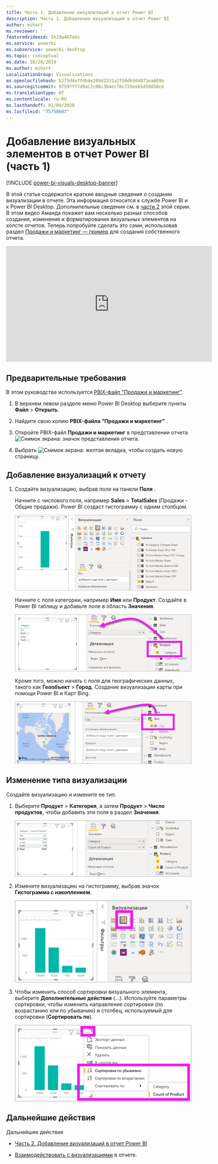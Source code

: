 ```yaml
---
title: Часть 1. Добавление визуализаций в отчет Power BI
description: Часть 1. Добавление визуализаций в отчет Power BI
author: mihart
ms.reviewer: ''
featuredvideoid: IkJda4O7oGs
ms.service: powerbi
ms.subservice: powerbi-desktop
ms.topic: conceptual
ms.date: 10/28/2019
ms.author: mihart
LocalizationGroup: Visualizations
ms.openlocfilehash: b275d4e7fdb4e289d2331a2f58db504071ea609b
ms.sourcegitcommit: 97597ff7d9ac2c08c364ecf0c729eab5d59850ce
ms.translationtype: HT
ms.contentlocale: ru-RU
ms.lasthandoff: 01/09/2020
ms.locfileid: "75758607"
---
```

# <a name="add-visuals-to-a-power-bi-report-part-1"></a>Добавление визуальных элементов в отчет Power BI (часть 1)

[!INCLUDE [power-bi-visuals-desktop-banner](../includes/power-bi-visuals-desktop-banner.md)]

В этой статье содержатся краткие вводные сведения о создании визуализации в отчете. Эта информация относится к службе Power BI и к Power BI Desktop. Дополнительные сведения см. в [части 2](power-bi-report-add-visualizations-ii.md) этой серии. В этом видео Аманда покажет вам несколько разных способов создания, изменения и форматирования визуальных элементов на холсте отчетов. Теперь попробуйте сделать это сами, использовав раздел [Продажи и маркетинг — пример](../sample-datasets.md) для создания собственного отчета.

<iframe width="560" height="315" src="https://www.youtube.com/embed/IkJda4O7oGs" frameborder="0" allowfullscreen></iframe>

## <a name="prerequisites"></a>Предварительные требования

В этом руководстве используется [PBIX-файл "Продажи и маркетинг"](https://download.microsoft.com/download/9/7/6/9767913A-29DB-40CF-8944-9AC2BC940C53/Sales%20and%20Marketing%20Sample%20PBIX.pbix).

1. В верхнем левом разделе меню Power BI Desktop выберите пункты **Файл** > **Открыть**.
   
2. Найдите свою копию **PBIX-файла "Продажи и маркетинг"** .

1. Откройте PBIX-файл **Продажи и маркетинг** в представлении отчета ![Снимок экрана: значок представления отчета](media/power-bi-visualization-kpi/power-bi-report-view.png).

1. Выбрать ![Снимок экрана: желтая вкладка,](media/power-bi-visualization-kpi/power-bi-yellow-tab.png) чтобы создать новую страницу.

## <a name="add-visualizations-to-the-report"></a>Добавление визуализаций к отчету

1. Создайте визуализацию, выбрав поле на панели **Поля** .

    Начните с числового поля, например **Sales** > **TotalSales** (Продажи - Общие продажи). Power BI создаст гистограмму с одним столбцом.

    ![Снимок экрана: гистограмма с одним столбцом.](media/power-bi-report-add-visualizations-i/power-bi-column-chart.png)

    Начните с поля категории, например **Имя** или **Продукт**. Создайте в Power BI таблицу и добавьте поле в область **Значения**.

    ![Снимок экрана таблицы с четырьмя категориями](media/power-bi-report-add-visualizations-i/power-bi-product.png)

    Кроме того, можно начать с поля для географических данных, такого как **Геообъект** > **Город**. Создание визуализации карты при помощи Power BI и Карт Bing.

    ![Снимок экрана: визуализация карты.](media/power-bi-report-add-visualizations-i/power-bi-maps.png)

## <a name="change-the-type-of-visualization"></a>Изменение типа визуализации

 Создайте визуализацию и измените ее тип. 
 
 1. Выберите **Продукт** > **Категория**, а затем **Продукт** > **Число продуктов**, чтобы добавить эти поля в раздел **Значения**.

    ![Снимок экрана: панель "Поля" с вызванным разделом "Значения".](media/power-bi-report-add-visualizations-i/power-bi-create-visual.png)

1. Измените визуализацию на гистограмму, выбрав значок **Гистограмма с накоплением**.

   ![Снимок экрана: панель "Визуализации" после нажатия значка "Гистограмма с накоплением".](media/power-bi-report-add-visualizations-i/power-bi-convert.png)

1. Чтобы изменить способ сортировки визуального элемента, выберите **Дополнительные действия** (...).  Используйте параметры сортировки, чтобы изменить направление сортировки (по возрастанию или по убыванию) и столбец, используемый для сортировки (**Сортировать по**).

   ![Снимок экрана с раскрывающимся списком "Другие действия".](media/power-bi-report-add-visualizations-i/power-bi-sort.png)
  
## <a name="next-steps"></a>Дальнейшие действия

 Дальнейшие действия

* [Часть 2. Добавление визуализаций в отчет Power BI](power-bi-report-add-visualizations-ii.md)

* [Взаимодействовать с визуализациями](../consumer/end-user-reading-view.md) в отчете.

